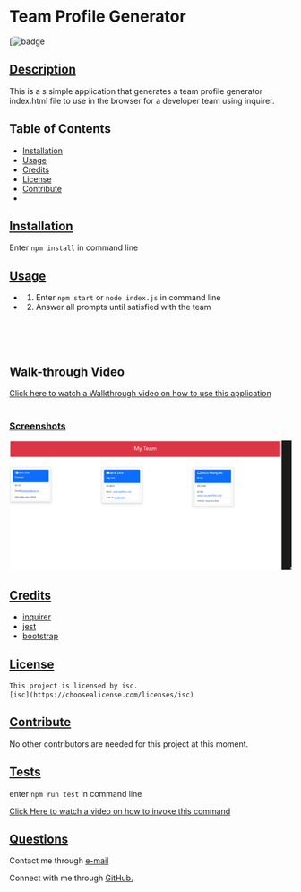
  # Team Profile Generator
  [![badge](https://img.shields.io/badge/license-isc-blueviolet)
      
  ## [Description](table-of-conents)
  
  This is a s simple application that generates a team profile generator index.html file to use in the browser for a  developer team  using inquirer. 
 
  
  ## Table of Contents 
  
  * [Installation](#installation)
  * [Usage](#usage)
  * [Credits](#credits)
  * [License](#license)
  * [Contribute](#contribute)
  * 
  
  
  ## [Installation](#table-of-contents)

  Enter `npm install` in command line 
  
  ## [Usage](#table-of-contents)

  - 1. Enter `npm start` or `node index.js` in command line
  - 2. Answer all prompts until satisfied with the team
  <br>
  <br>
  <br>
  
  ## Walk-through Video

[Click here to watch a Walkthrough video on how to use this application](https://raw.githubusercontent.com/Jay-MM/team-profile-generator/main/assets/team-profile-generator-walkthrough.mp4)
  <br>
  <br>
### [Screenshots](https://github.com/Jay-MM/team-profile-generator/blob/main/assets/functional-page.png)
![generated team](https://github.com/Jay-MM/team-profile-generator/blob/main/assets/functional-page.png?raw=true)
  
  ## [Credits](#table-of-contents)
  
 - [inquirer](https://www.npmjs.com/package/inquirer) 
 - [jest](https://www.npmjs.com/package/jest) 
 - [bootstrap](https://getbootstrap.com) 
  
  ## [License](#table-of-contents)
  
   
    This project is licensed by isc.
    [isc](https://choosealicense.com/licenses/isc)
  
      
  
  ## [Contribute](#table-of-contents)
  
  No other contributors are needed for this project at this moment.
  
  ## [Tests](#table-of-contents)

enter `npm run test` in command line

[Click Here to watch a video on how to invoke this command](https://raw.githubusercontent.com/Jay-MM/team-profile-generator/main/assets/test%20invocation.mp4)

  ## [Questions](#table-of-contents)
  
  
Contact me through [e-mail](mailto:marquez.jay444@gmail.com)

Connect with me through [GitHub.](https://www.github.com/Jay-MM)
  
